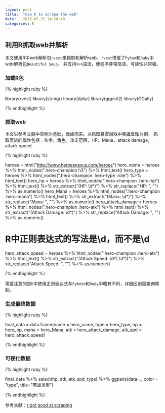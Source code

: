 ```yaml
---
layout: post
title:  "Use R to scrape the web"
date:   2015-07-31 14:28:40
categories: R
---
```


## 利用R抓取web并解析

本文使用R中web解析包`rvest`来抓取和解析web，`rvest`借鉴了`Pyhon`和`Ruby`中web解析包`Beautiful Soup`，
并支持`%>%`语法，使程序非常简洁，可读性非常强。

### 加载R包
{% highlight ruby %}

library(rvest)
library(stringr)
library(dplyr)
library(ggplot2)
library(GGally)

{% endhighlight %}

### 抓取web
本文以参考文献中实例为基础，改编而来。以抓取暴雪游戏中英雄属性为例，
抓取英雄的属性包括：名字，角色，攻击范围，HP，Mana，attack damage, attack speed

{% highlight ruby %}

heroes = html("http://www.heroesnexus.com/heroes")
hero_name = heroes %>% html_nodes(".hero-champion h3") %>% html_text()
hero_type = heroes %>% html_nodes(".hero-champion .hero-type .role") %>% html_text()
hero_hp = heroes %>% html_nodes(".hero-champion .hero-hp") %>% html_text() %>% 
  str_extract("(HP: \\d*)") %>% str_replace("HP: ", "") %>% as.numeric()
hero_Mana = heroes %>% html_nodes(".hero-champion .hero-mana") %>% html_text() %>% 
  str_extract("(Mana: \\d*)") %>% str_replace("Mana: ", "") %>% as.numeric()
hero_attack_damage = heroes %>% html_nodes(".hero-champion .hero-atk") %>% html_text() %>% 
  str_extract("(Attack Damage: \\d*)") %>% str_replace("Attack Damage: ", "") %>% as.numeric()

# R中正则表达式的写法是\\d，而不是\d
hero_attack_speed = heroes %>% html_nodes(".hero-champion .hero-atk") %>% html_text() %>% 
  str_extract("(Attack Speed: \\d?(.\\d*))") %>% str_replace("Attack Speed: ", "") %>% as.numeric()

{% endhighlight %}

需要注意的是`R`中使用正则表达式与`Pyhotn`和`Ruby`中略有不同，详细区别需查询帮助。


### 生成最终数据
{% highlight ruby %}

final_data = data.frame(name = hero_name, type = hero_type, hp = hero_hp,
                        mana = hero_Mana, atk = hero_attack_damage, atk_spd = hero_attack_speed)

{% endhighlight %}

### 可视化数据

{% highlight ruby %}

final_data %>% 
  select(hp, atk, atk_spd, type) %>% 
  ggpairs(data=., color = "type", title="英雄类型")

{% endhighlight %}



参考文献：[r got good at scraping][ref]

[ref]: http://koaning.stfi.re/posts/r-got-good-at-scraping.html?sf=klnbl